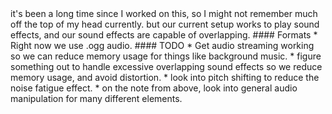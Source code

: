 <p hidden>If you can see this text, you are viewing the wrong page. please go to : https://exiostorm.github.io/EchoEngine/openal.html</p>
it's been a long time since I worked on this, so I might not remember much off the top of my head currently. but our current setup works to play sound effects, and our sound effects are capable of overlapping.
#### Formats
  * Right now we use .ogg audio.
#### TODO
  * Get audio streaming working so we can reduce memory usage for things like background music.
  * figure something out to handle excessive overlapping sound effects so we reduce memory usage, and avoid distortion.
  * look into pitch shifting to reduce the noise fatigue effect.
  * on the note from above, look into general audio manipulation for many different elements.
